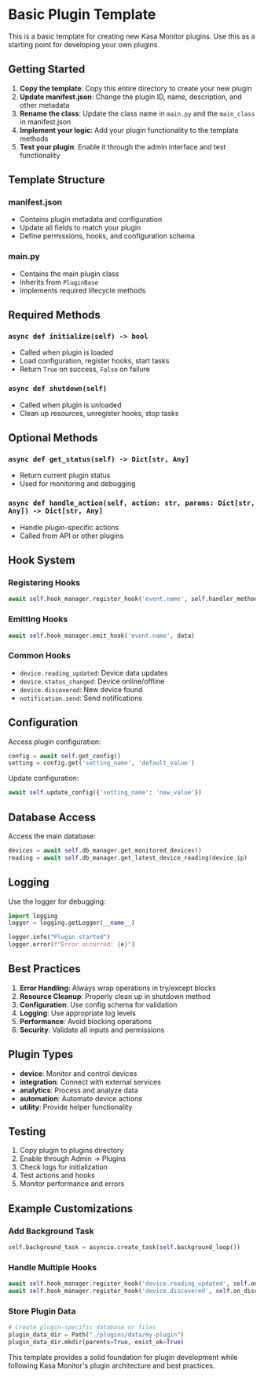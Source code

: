# Basic Plugin Template

This is a basic template for creating new Kasa Monitor plugins. Use this as a starting point for developing your own plugins.

## Getting Started

1. **Copy the template**: Copy this entire directory to create your new plugin
2. **Update manifest.json**: Change the plugin ID, name, description, and other metadata
3. **Rename the class**: Update the class name in `main.py` and the `main_class` in manifest.json
4. **Implement your logic**: Add your plugin functionality to the template methods
5. **Test your plugin**: Enable it through the admin interface and test functionality

## Template Structure

### manifest.json
- Contains plugin metadata and configuration
- Update all fields to match your plugin
- Define permissions, hooks, and configuration schema

### main.py
- Contains the main plugin class
- Inherits from `PluginBase`
- Implements required lifecycle methods

## Required Methods

### `async def initialize(self) -> bool`
- Called when plugin is loaded
- Load configuration, register hooks, start tasks
- Return `True` on success, `False` on failure

### `async def shutdown(self)`
- Called when plugin is unloaded
- Clean up resources, unregister hooks, stop tasks

## Optional Methods

### `async def get_status(self) -> Dict[str, Any]`
- Return current plugin status
- Used for monitoring and debugging

### `async def handle_action(self, action: str, params: Dict[str, Any]) -> Dict[str, Any]`
- Handle plugin-specific actions
- Called from API or other plugins

## Hook System

### Registering Hooks
```python
await self.hook_manager.register_hook('event.name', self.handler_method)
```

### Emitting Hooks
```python
await self.hook_manager.emit_hook('event.name', data)
```

### Common Hooks
- `device.reading_updated`: Device data updates
- `device.status_changed`: Device online/offline
- `device.discovered`: New device found
- `notification.send`: Send notifications

## Configuration

Access plugin configuration:
```python
config = await self.get_config()
setting = config.get('setting_name', 'default_value')
```

Update configuration:
```python
await self.update_config({'setting_name': 'new_value'})
```

## Database Access

Access the main database:
```python
devices = await self.db_manager.get_monitored_devices()
reading = await self.db_manager.get_latest_device_reading(device_ip)
```

## Logging

Use the logger for debugging:
```python
import logging
logger = logging.getLogger(__name__)

logger.info("Plugin started")
logger.error(f"Error occurred: {e}")
```

## Best Practices

1. **Error Handling**: Always wrap operations in try/except blocks
2. **Resource Cleanup**: Properly clean up in shutdown method
3. **Configuration**: Use config schema for validation
4. **Logging**: Use appropriate log levels
5. **Performance**: Avoid blocking operations
6. **Security**: Validate all inputs and permissions

## Plugin Types

- **device**: Monitor and control devices
- **integration**: Connect with external services
- **analytics**: Process and analyze data
- **automation**: Automate device actions
- **utility**: Provide helper functionality

## Testing

1. Copy plugin to plugins directory
2. Enable through Admin → Plugins
3. Check logs for initialization
4. Test actions and hooks
5. Monitor performance and errors

## Example Customizations

### Add Background Task
```python
self.background_task = asyncio.create_task(self.background_loop())
```

### Handle Multiple Hooks
```python
await self.hook_manager.register_hook('device.reading_updated', self.on_reading)
await self.hook_manager.register_hook('device.discovered', self.on_discovery)
```

### Store Plugin Data
```python
# Create plugin-specific database or files
plugin_data_dir = Path("./plugins/data/my-plugin")
plugin_data_dir.mkdir(parents=True, exist_ok=True)
```

This template provides a solid foundation for plugin development while following Kasa Monitor's plugin architecture and best practices.